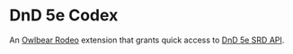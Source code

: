 # DnD 5e Codex

An [Owlbear Rodeo](https://owlbear.rodeo) extension that grants quick access to [DnD 5e SRD API](https://www.dnd5eapi.co/).
